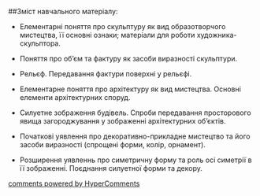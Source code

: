 <div id="hypercomments_widget" class="js-hypercomments-widget invisible"></div>

##Зміст навчального матеріалу:

*	Елементарні поняття про скульптуру як вид образотворчого мистецтва, її основні ознаки; матеріали для роботи художника-скульптора.

*	Поняття про об’єм та фактуру як засоби виразності скульптури.

*	Рельєф. Передавання фактури поверхні у рельєфі.

*	Елементарне поняття про архітектуру як вид мистецтва. Основні елементи архітектурних споруд.

*	Силуетне зображення будівель. Спроби передавання просторового явища загороджування у зображенні архітектурних об’єктів.

*	Початкові уявлення про декоративно-прикладне мистецтво та його засоби виразності (спрощені форми, колір, орнамент).

*	Розширення уявленнь про симетричну форму та роль осі симетрії в її зображенні. Поєднання силуетної форми та декору.


<div class="js-hypercomments-container">
    <a href="http://hypercomments.com" class="hc-link" title="comments widget">comments powered by HyperComments</a>
</div>